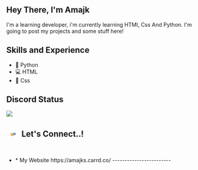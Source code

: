 ## Hey There, I'm Amajk

I'm a learning developer, i'm currently learning HTMl, Css And Python.
I'm going to post my projects and some stuff here!

## Skills and Experience
* 🐍 Python
* 💻 HTML
* 🎨 Css

## Discord Status
<img src="https://discord.c99.nl/widget/theme-4/1012685828423684126.png" width="512" >

## <img src="https://github.com/0xAbdulKhalid/0xAbdulKhalid/raw/main/assets/mdImages/handshake.gif" width ="35"><b> Let's Connect..!</b>
<br>
<div align='left' id="contact">
<ul>

<li>
* My Website
https://amajks.carrd.co/
------------------------
</li>
